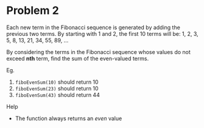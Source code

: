 # Problem 2

Each new term in the Fibonacci sequence is generated by adding the previous two terms.
By starting with 1 and 2, the first 10 terms will be:
1, 2, 3, 5, 8, 13, 21, 34, 55, 89, ...

By considering the terms in the Fibonacci sequence whose values do not exceed **nth** term, find the sum of the even-valued terms.

Eg.

1. ```fiboEvenSum(10)``` should return 10
2. ```fiboEvenSum(23)``` should return 10
3. ```fiboEvenSum(43)``` should return 44

Help
* The function always returns an *even* value
